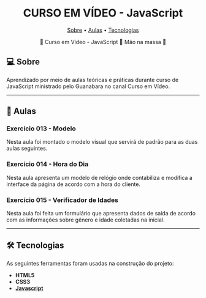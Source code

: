 </p>
<h1 align="center">
    CURSO EM VÍDEO - JavaScript
</h1>


<p align="center">
 <a href="#-sobre">Sobre</a> •
 <a href="#-aulas">Aulas</a> •
 <a href="#-tecnologias">Tecnologias</a>
</p>

<p align="center">
🚧 Curso em Vídeo - JavaScript 🚀 Mão na massa 🚧
</p>


## 💻 Sobre

Aprendizado por meio de aulas teóricas e práticas durante curso de JavaScript ministrado pelo Guanabara no canal Curso em Vídeo.

---

## 🚀 Aulas


### Exercício 013 - Modelo

Nesta aula foi montado o modelo visual que servirá de padrão para as duas aulas seguintes.

### Exercício 014 - Hora do Dia

Nesta aula apresenta um modelo de relógio onde contabiliza e modifica a interface da página de acordo com a hora do cliente.

### Exercício 015 - Verificador de Idades

Nesta aula foi feita um formulário que apresenta dados de saída de acordo com as informações sobre gênero e idade coletadas na inicial.


---

## 🛠 Tecnologias

As seguintes ferramentas foram usadas na construção do projeto:

-   **HTML5**
-   **CSS3**
-   **[Javascript](https://www.javascript.com/)**

